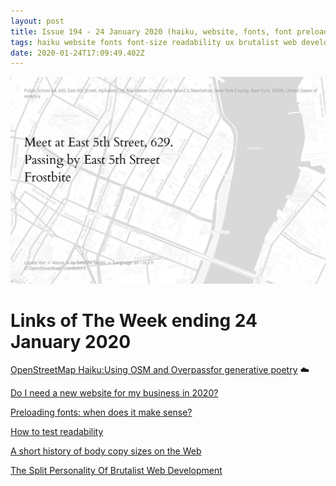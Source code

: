 ```yaml
---
layout: post
title: Issue 194 - 24 January 2020 (haiku, website, fonts, font preloading)
tags: haiku website fonts font-size readability ux brutalist web development
date: 2020-01-24T17:09:49.402Z
---
```

![OpenStreetMap Haiku:Using OSM and Overpass for generative poetry](/assets/uploads/issue-194.png "OpenStreetMap Haiku:Using OSM and Overpass for generative poetry")

# Links of The Week ending 24 January 2020

<a href="https://satellitestud.io/blog/post/openstreetmap-haiku/" title="OpenStreetMap Haiku:Using OSM and Overpassfor generative poetry" alt="OpenStreetMap Haiku:Using OSM and Overpassfor generative poetry" target="_blank">OpenStreetMap Haiku:Using OSM and Overpassfor generative poetry</a> ☁️

<a href="https://www.wholegraindigital.com/blog/do-i-need-a-new-website-for-my-business-in-2020/" title="Do I need a new website for my business in 2020?" alt="Do I need a new website for my business in 2020?" target="_blank">Do I need a new website for my business in 2020?</a>

<a href="https://betterwebtype.com/articles/2019/11/02/preloading-fonts-when-does-it-make-sense" title="Preloading fonts: when does it make sense?" alt="Preloading fonts: when does it make sense?" target="_blank">Preloading fonts: when does it make sense?</a>

<a href="https://uxdesign.cc/how-to-test-readability-40d4f0f00c8f" title="How to test readability" alt="How to test readability" target="_blank">How to test readability</a>

<a href="https://fvsch.com/body-copy-sizes/" title="A short history of body copy sizes on the Web" alt="A short history of body copy sizes on the Web" target="_blank">A short history of body copy sizes on the Web</a>

<a href="https://www.smashingmagazine.com/2020/01/split-personality-brutalist-web-development/" title="The Split Personality Of Brutalist Web Development" alt="The Split Personality Of Brutalist Web Development" target="_blank">The Split Personality Of Brutalist Web Development</a>